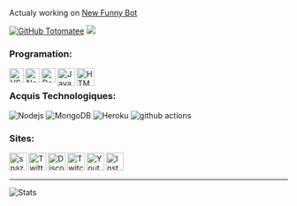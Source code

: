 Actualy working on [New Funny Bot](https://discord.bots.gg/bots/787648998403080222) <div>[![GitHub Totomatee](https://img.shields.io/github/followers/Totomatee?label=follow&style=social)](https://github.com/Totomatee) ![](n)</div>

### Programation:
<p>
  <img align="left" alt="VSC" width="26px" src="https://api.iconify.design/mdi:visual-studio-code.svg?color=%2300fef4&height=32" />
  <img align="left" alt="Node.js" width="26px" src="https://api.iconify.design/mdi:nodejs.svg?color=%2300fef4&height=32" />
  <img align="left" alt="Database" width="26px" src="https://api.iconify.design/mdi:database.svg?color=%2300fef4&height=32" />
  <img align="left" alt="JavaScript" width="32px" src="https://api.iconify.design/mdi:language-javascript.svg?color=%2300fef4&height=32" />

  <img align="left" alt="HTML5" width="32px" src="https://api.iconify.design/mdi:language-html5.svg?color=%2300fef4&height=32" />
 
</p>

<br>

### Acquis Technologiques:

<p>
  <img alt="Nodejs" src="https://img.shields.io/badge/-Nodejs-43853d?style=flat-square&logo=Node.js&logoColor=white" />
  <img alt="MongoDB" src="https://img.shields.io/badge/-MongoDB-13aa52?style=flat-square&logo=mongodb&logoColor=white" />
  <img alt="Heroku" src="https://img.shields.io/badge/-Heroku-7313aa?style=flat-square&logo=heroku&logoColor=white" />
  <img alt="github actions" src="https://img.shields.io/badge/-Github_Actions-2088FF?style=flat-square&logo=github-actions&logoColor=white" />

</p>

[website]: https://discord.gg/qCAMmgU
[twitter]: https://twitter.com/totomatee
[discord]: https://discord.gg/qCAMmgU
[twitch]: https://www.twitch.tv/totomatee
[youtube]: https://www.youtube.com/channel/UCKpa-WUMDZ-3eh2mm9loyxw
[instagram]: https://www.instagram.com/totomate.yt/



### Sites:

[<img align="left" alt="snazzah.com" width="32px" src="https://api.iconify.design/bi:globe.svg?color=%2300fef4&height=32" />][website]
[<img align="left" alt="Twitter" width="32px" src="https://api.iconify.design/mdi:twitter.svg?color=%2300fef4&height=32" />][twitter]
[<img align="left" alt="Discord" width="32px" src="https://api.iconify.design/mdi:discord.svg?color=%2300fef4&height=32" />][discord]
[<img align="left" alt="Twitch" width="32px" src="https://api.iconify.design/mdi:twitch.svg?color=%2300fef4&height=32" />][twitch]
[<img align="left" alt="Youtube" width="32px" src="https://api.iconify.design/mdi:youtube.svg?color=%2300fef4&height=32" />][youtube]
[<img align="left" alt="Instagram" width="32px" src="https://api.iconify.design/mdi:instagram.svg?color=%2300fef4&height=32" />][instagram]

<br /><br />

---

![Stats](https://github-readme-stats.vercel.app/api?username=Totomatee&title_color=246bce&text_color=ffffff&bg_color=000000&include_all_commits=true&hide_border=true&hide_title=true)

